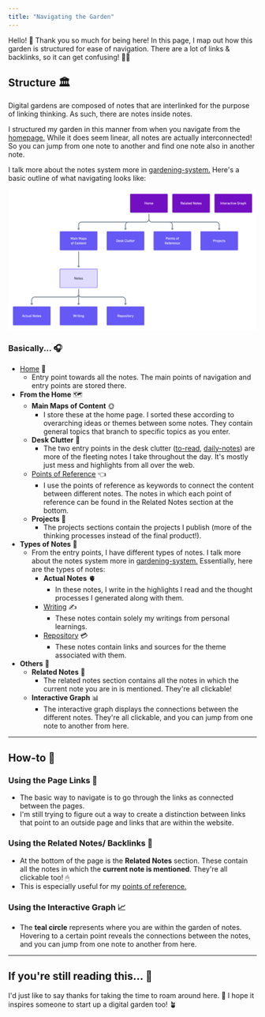 ```yaml
---
title: "Navigating the Garden"
---
```


Hello! 👋 Thank you so much for being here! In this page, I map out how this garden is structured for ease of navigation. There are a lot of links & backlinks, so it can get confusing! 😵‍💫

## Structure 🏛
Digital gardens are composed of notes that are interlinked for the purpose of linking thinking. As such, there are notes inside notes.

I structured my garden in this manner from when you navigate from the [homepage.](_index.md) While it does seem linear, all notes are actually interconnected! So you can jump from one note to another and find one note also in another note.

I talk more about the notes system more in [gardening-system.](notes/home/gardening-system.md) Here's a basic outline of what navigating looks like:

![garden-structure](/notes/photos/garden-structure.png)

### Basically... 🎧
- [Home](_index.md) 🏡
	- Entry point towards all the notes. The main points of navigation and entry points are stored there.
- **From the Home** 🗺
	- **Main Maps of Content** 🌞
		- I store these at the home page. I sorted these according to overarching ideas or themes between some notes. They contain general topics that branch to specific topics as you enter.
	- **Desk Clutter** 🧩
		- The two entry points in the desk clutter ([to-read](moc/to-read.md), [daily-notes](moc/daily-notes.md)) are more of the fleeting notes I take throughout the day. It's mostly just mess and highlights from all over the web.
	- [Points of Reference](moc/por.md) 👈
		- I use the points of reference as keywords to connect the content between different notes. The notes in which each point of reference can be found in the Related Notes section at the bottom.
	- **Projects** 🥰
		- The projects sections contain the projects I publish (more of the thinking processes instead of the final product!).
- **Types of Notes** 🤩
	- From the entry points, I have different types of notes. I talk more about the notes system more in [gardening-system.](notes/home/gardening-system.md) Essentially, here are the types of notes:
		- **Actual Notes** 🫀
			- In these notes, I write in the highlights I read and the thought processes I generated along with them.
		- [Writing](notes/por/writing.md) ✍️
			- These notes contain solely my writings from personal learnings.
		- [Repository](notes/por/repository.md) 💳
			- These notes contain links and sources for the theme associated with them.
- **Others** 🥳
	- **Related Notes** 🚗
		- The related notes section contains all the notes in which the current note you are in is mentioned. They're all clickable!
	- **Interactive Graph** 📊
		- The interactive graph displays the connections between the different notes. They're all clickable, and you can jump from one note to another from here.

---

## How-to 🤔

### Using the Page Links 🔗
- The basic way to navigate is to go through the links as connected between the pages.
- I'm still trying to figure out a way to create a distinction between links that point to an outside page and links that are within the website.

### Using the Related Notes/ Backlinks 🛀
- At the bottom of the page is the **Related Notes** section. These contain all the notes in which the **current note is mentioned**. They're all clickable too! 🖱
- This is especially useful for my [points of reference.](moc/por.md)

### Using the Interactive Graph 📈
- The **teal circle** represents where you are within the garden of notes. Hovering to a certain point reveals the connections between the notes, and you can jump from one note to another from here.


---
## If you're still reading this... 💖
I'd just like to say thanks for taking the time to roam around here. 🥺 I hope it inspires someone to start up a digital garden too! 🪴